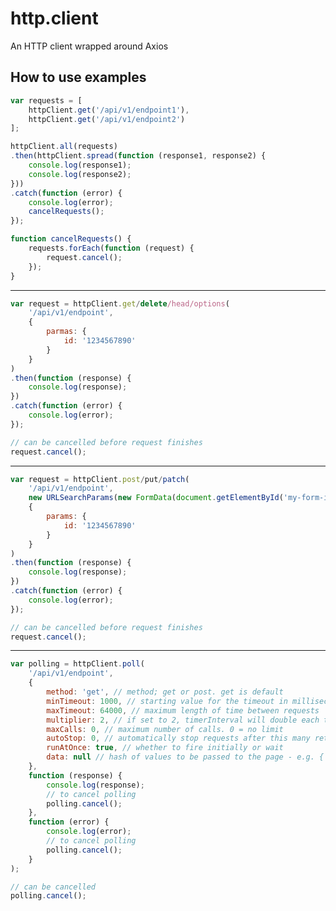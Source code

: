 # http.client
An HTTP client wrapped around Axios

## How to use examples

```js
var requests = [
	httpClient.get('/api/v1/endpoint1'),
	httpClient.get('/api/v1/endpoint2')
];

httpClient.all(requests)
.then(httpClient.spread(function (response1, response2) {
	console.log(response1);
	console.log(response2);
}))
.catch(function (error) {
	console.log(error);
	cancelRequests();
});

function cancelRequests() {
	requests.forEach(function (request) {
		request.cancel();
	});
}
```

---------------------------------------------------------------------------------

```js
var request = httpClient.get/delete/head/options(
	'/api/v1/endpoint',
	{
		parmas: {
			id: '1234567890'
		}
	}
)
.then(function (response) {
	console.log(response);
})
.catch(function (error) {
	console.log(error);
});

// can be cancelled before request finishes
request.cancel();
```

---------------------------------------------------------------------------------

```js
var request = httpClient.post/put/patch(
	'/api/v1/endpoint',
	new URLSearchParams(new FormData(document.getElementById('my-form-id'))),
	{
		params: {
			id: '1234567890'
		}
	}
)
.then(function (response) {
	console.log(response);
})
.catch(function (error) {
	console.log(error);
});

// can be cancelled before request finishes
request.cancel();
```

---------------------------------------------------------------------------------

```js
var polling = httpClient.poll(
	'/api/v1/endpoint',
	{
		method: 'get', // method; get or post. get is default
		minTimeout: 1000, // starting value for the timeout in milliseconds
		maxTimeout: 64000, // maximum length of time between requests
		multiplier: 2, // if set to 2, timerInterval will double each time the response hasn't changed (up to maxTimeout)
		maxCalls: 0, // maximum number of calls. 0 = no limit
		autoStop: 0, // automatically stop requests after this many returns of the same data. 0 = disabled
		runAtOnce: true, // whether to fire initially or wait
		data: null // hash of values to be passed to the page - e.g. { name: "John", greeting: "hello" } or function or null
	},
	function (response) {
		console.log(response);
		// to cancel polling
		polling.cancel();
	},
	function (error) {
		console.log(error);
		// to cancel polling
		polling.cancel();
	}
);

// can be cancelled
polling.cancel();
```
